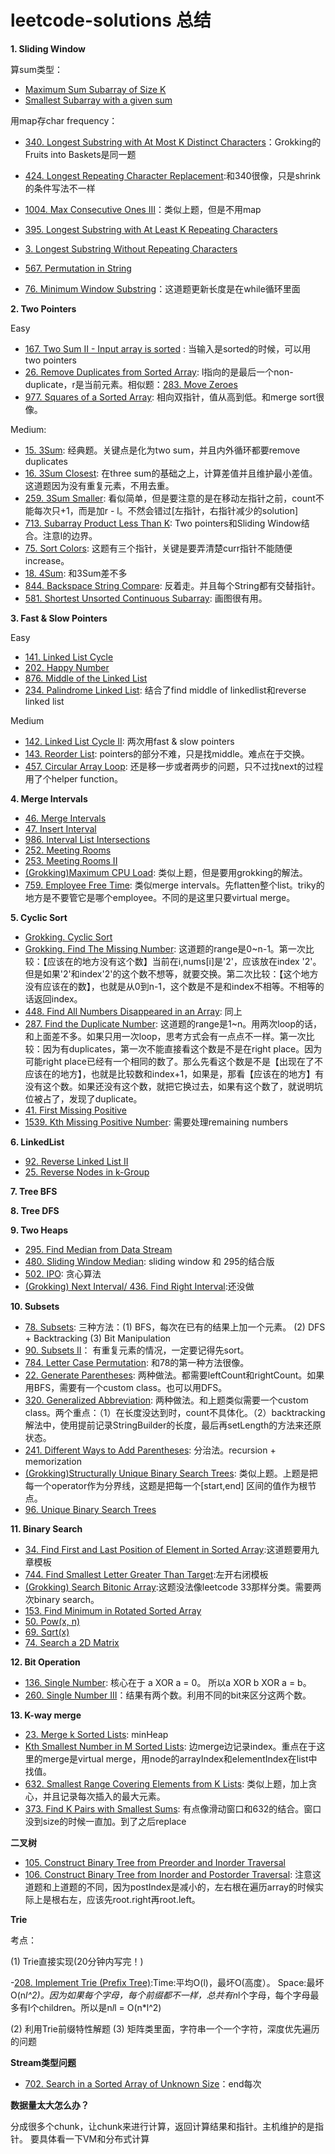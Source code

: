 # leetcode-solutions 总结
**1. Sliding Window**

算sum类型：
- [Maximum Sum Subarray of Size K](https://www.educative.io/courses/grokking-the-coding-interview/JPKr0kqLGNP)
- [Smallest Subarray with a given sum](https://www.educative.io/courses/grokking-the-coding-interview/7XMlMEQPnnQ)

用map存char frequency：

- [340. Longest Substring with At Most K Distinct Characters](https://leetcode.com/problems/longest-substring-with-at-most-k-distinct-characters/)：Grokking的Fruits into Baskets是同一题
- [424. Longest Repeating Character Replacement](https://leetcode.com/problems/longest-repeating-character-replacement/):和340很像，只是shrink的条件写法不一样
- [1004. Max Consecutive Ones III](https://leetcode.com/problems/max-consecutive-ones-iii/)：类似上题，但是不用map

- [395. Longest Substring with At Least K Repeating Characters](https://leetcode.com/problems/longest-substring-with-at-least-k-repeating-characters/)
- [3. Longest Substring Without Repeating Characters](https://leetcode.com/problems/longest-substring-without-repeating-characters/)



- [567. Permutation in String](https://leetcode.com/problems/permutation-in-string/)
- [76. Minimum Window Substring](https://leetcode.com/problems/minimum-window-substring/)：这道题更新长度是在while循环里面

**2. Two Pointers**

Easy
- [167. Two Sum II - Input array is sorted](https://leetcode.com/problems/two-sum-ii-input-array-is-sorted/) : 当输入是sorted的时候，可以用two pointers
- [26. Remove Duplicates from Sorted Array](https://leetcode.com/problems/remove-duplicates-from-sorted-array/): l指向的是最后一个non-duplicate，r是当前元素。相似题：[283. Move Zeroes](https://leetcode.com/problems/move-zeroes/)
- [977. Squares of a Sorted Array](https://leetcode.com/problems/squares-of-a-sorted-array/): 相向双指针，值从高到低。和merge sort很像。

Medium:
- [15. 3Sum](https://leetcode.com/problems/3sum/): 经典题。关键点是化为two sum，并且内外循环都要remove duplicates
- [16. 3Sum Closest](https://leetcode.com/problems/3sum-closest/): 在three sum的基础之上，计算差值并且维护最小差值。这道题因为没有重复元素，不用去重。
- [259. 3Sum Smaller](https://leetcode.com/problems/3sum-smaller/): 看似简单，但是要注意的是在移动左指针之前，count不能每次只+1，而是加r - l。不然会错过[左指针，右指针减少的solution]
- [713. Subarray Product Less Than K](https://leetcode.com/problems/subarray-product-less-than-k/): Two pointers和Sliding Window结合。注意l的边界。
- [75. Sort Colors](https://leetcode.com/problems/sort-colors/): 这题有三个指针，关键是要弄清楚curr指针不能随便increase。
- [18. 4Sum](https://leetcode.com/problems/4sum/): 和3Sum差不多
- [844. Backspace String Compare](https://leetcode.com/problems/backspace-string-compare/): 反着走。并且每个String都有交替指针。
- [581. Shortest Unsorted Continuous Subarray](https://leetcode.com/problems/shortest-unsorted-continuous-subarray/): 画图很有用。

**3. Fast & Slow Pointers**

Easy
- [141. Linked List Cycle](https://leetcode.com/problems/linked-list-cycle/)
- [202. Happy Number](https://leetcode.com/problems/happy-number/)
- [876. Middle of the Linked List](https://leetcode.com/problems/middle-of-the-linked-list/)
- [234. Palindrome Linked List](https://leetcode.com/problems/palindrome-linked-list/): 结合了find middle of linkedlist和reverse linked list

Medium
- [142. Linked List Cycle II](https://leetcode.com/problems/linked-list-cycle-ii/): 两次用fast & slow pointers
- [143. Reorder List](https://leetcode.com/problems/reorder-list/): pointers的部分不难，只是找middle。难点在于交换。
- [457. Circular Array Loop](https://leetcode.com/problems/circular-array-loop/): 还是移一步或者两步的问题，只不过找next的过程用了个helper function。

**4. Merge Intervals**

- [46. Merge Intervals](https://leetcode.com/problems/merge-intervals/)
- [47. Insert Interval](https://leetcode.com/problems/insert-interval/)
- [986. Interval List Intersections](https://leetcode.com/problems/interval-list-intersections/)
- [252. Meeting Rooms](https://leetcode.com/problems/meeting-rooms/)
- [253. Meeting Rooms II](https://leetcode.com/problems/meeting-rooms-ii/)
- [(Grokking)Maximum CPU Load](https://www.educative.io/courses/grokking-the-coding-interview/xVlyyv3rR93): 类似上题，但是要用grokking的解法。
- [759. Employee Free Time](https://leetcode.com/problems/employee-free-time/): 类似merge intervals。先flatten整个list。triky的地方是不要管它是哪个employee。不同的是这里只要virtual merge。

**5. Cyclic Sort**
- [Grokking. Cyclic Sort](https://www.educative.io/courses/grokking-the-coding-interview/B8qXVqVwDKY)
- [Grokking. Find The Missing Number](https://www.educative.io/courses/grokking-the-coding-interview/JPnp17NYXE9): 这道题的range是0~n-1。第一次比较：【应该在的地方没有这个数】当前在i,nums[i]是'2'，应该放在index '2'。但是如果'2'和index'2'的这个数不想等，就要交换。第二次比较：【这个地方没有应该在的数】，也就是从0到n-1，这个数是不是和index不相等。不相等的话返回index。
- [448. Find All Numbers Disappeared in an Array](https://leetcode.com/problems/find-all-numbers-disappeared-in-an-array/): 同上
- [287. Find the Duplicate Number](https://leetcode.com/problems/find-the-duplicate-number/): 这道题的range是1~n。用两次loop的话，和上面差不多。如果只用一次loop，思考方式会有一点点不一样。第一次比较：因为有duplicates，第一次不能直接看这个数是不是在right place。因为可能right place已经有一个相同的数了。那么先看这个数是不是【出现在了不应该在的地方】，也就是比较数和index+1，如果是，那看【应该在的地方】有没有这个数。如果还没有这个数，就把它换过去，如果有这个数了，就说明坑位被占了，发现了duplicate。
- [41. First Missing Positive](https://leetcode.com/problems/first-missing-positive/)
- [1539. Kth Missing Positive Number](https://leetcode.com/problems/kth-missing-positive-number/): 需要处理remaining numbers

**6. LinkedList**
- [92. Reverse Linked List II](https://leetcode.com/problems/reverse-linked-list-ii/)
- [25. Reverse Nodes in k-Group](https://leetcode.com/problems/reverse-nodes-in-k-group/)

**7. Tree BFS**

**8. Tree DFS**

**9. Two Heaps**
- [295. Find Median from Data Stream](https://leetcode.com/problems/find-median-from-data-stream/)
- [480. Sliding Window Median](https://leetcode.com/problems/sliding-window-median/): sliding window 和 295的结合版
- [502. IPO](https://leetcode.com/problems/ipo/): 贪心算法
- [(Grokking) Next Interval/ 436. Find Right Interval](https://leetcode.com/problems/find-right-interval/):还没做


**10. Subsets**

- [78. Subsets](https://leetcode.com/problems/subsets/): 三种方法：(1) BFS，每次在已有的结果上加一个元素。 (2) DFS + Backtracking (3) Bit Manipulation
- [90. Subsets II](https://leetcode.com/problems/subsets-ii/)： 有重复元素的情况，一定要记得先sort。
- [784. Letter Case Permutation](https://leetcode.com/problems/letter-case-permutation/): 和78的第一种方法很像。
- [22. Generate Parentheses](https://leetcode.com/problems/generate-parentheses/): 两种做法。都需要leftCount和rightCount。如果用BFS，需要有一个custom class。也可以用DFS。
- [320. Generalized Abbreviation](https://leetcode.com/problems/generalized-abbreviation/): 两种做法。和上题类似需要一个custom class。两个重点：（1）在长度没达到时，count不具体化。（2）backtracking解法中，使用提前记录StringBuilder的长度，最后再setLength的方法来还原状态。
- [241. Different Ways to Add Parentheses](https://leetcode.com/problems/different-ways-to-add-parentheses/): 分治法。recursion + memorization
- [(Grokking)Structurally Unique Binary Search Trees](https://www.educative.io/courses/grokking-the-coding-interview/3j9V2QL3Ky9): 类似上题。上题是把每一个operator作为分界线，这题是把每一个[start,end] 区间的值作为根节点。
- [96. Unique Binary Search Trees](https://leetcode.com/problems/unique-binary-search-trees/)

**11. Binary Search**
- [34. Find First and Last Position of Element in Sorted Array](https://leetcode.com/problems/find-first-and-last-position-of-element-in-sorted-array/):这道题要用九章模板
- [744. Find Smallest Letter Greater Than Target](https://leetcode.com/problems/find-smallest-letter-greater-than-target/):左开右闭模板 
- [(Grokking) Search Bitonic Array](https://www.educative.io/courses/grokking-the-coding-interview/7n3BlOvqW0r):这题没法像leetcode 33那样分类。需要两次binary search。
- [153. Find Minimum in Rotated Sorted Array](https://leetcode.com/problems/find-minimum-in-rotated-sorted-array/)
- [50. Pow(x, n)](https://leetcode.com/problems/powx-n/)
- [69. Sqrt(x)](https://leetcode.com/problems/sqrtx/)
- [74. Search a 2D Matrix](https://leetcode.com/problems/search-a-2d-matrix/)

**12. Bit Operation**

- [136. Single Number](https://leetcode.com/problems/single-number/): 核心在于 a XOR a = 0。 所以a XOR b XOR a = b。
- [260. Single Number III](https://leetcode.com/problems/single-number-iii/)：结果有两个数。利用不同的bit来区分这两个数。



**13. K-way merge**

- [23. Merge k Sorted Lists](https://leetcode.com/problems/merge-k-sorted-lists/): minHeap
- [Kth Smallest Number in M Sorted Lists](https://www.educative.io/courses/grokking-the-coding-interview/myAqDMyRXn3): 边merge边记录index。重点在于这里的merge是virtual merge，用node的arrayIndex和elementIndex在list中找值。
- [632. Smallest Range Covering Elements from K Lists](https://leetcode.com/problems/smallest-range-covering-elements-from-k-lists/): 类似上题，加上贪心，并且记录每次插入的最大元素。
- [373. Find K Pairs with Smallest Sums](https://leetcode.com/problems/find-k-pairs-with-smallest-sums/): 有点像滑动窗口和632的结合。窗口没到size的时候一直加。到了之后replace


**二叉树**

- [105. Construct Binary Tree from Preorder and Inorder Traversal](https://leetcode.com/problems/construct-binary-tree-from-preorder-and-inorder-traversal/)
- [106. Construct Binary Tree from Inorder and Postorder Traversal](https://leetcode.com/problems/construct-binary-tree-from-inorder-and-postorder-traversal/): 注意这道题和上道题的不同，因为postIndex是减小的，左右根在遍历array的时候实际上是根右左，应该先root.right再root.left。

**Trie**

考点：

(1) Trie直接实现(20分钟内写完！)

-[208. Implement Trie (Prefix Tree)](https://leetcode.com/problems/implement-trie-prefix-tree/):Time:平均O(l)，最坏O(高度）。 Space:最坏O(n*l^2)。因为如果每个字母，每个前缀都不一样，总共有n*l个字母，每个字母最多有l个children。所以是n*l*l = O(n*l^2)

(2) 利用Trie前缀特性解题
(3) 矩阵类里面，字符串一个一个字符，深度优先遍历的问题

**Stream类型问题**

- [702. Search in a Sorted Array of Unknown Size](https://leetcode.com/problems/search-in-a-sorted-array-of-unknown-size/)：end每次


**数据量太大怎么办？**

分成很多个chunk，让chunk来进行计算，返回计算结果和指针。主机维护的是指针。
要具体看一下VM和分布式计算
